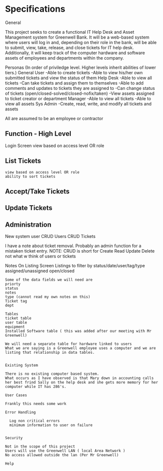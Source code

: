 # Specifications 

General

This project seeks to create a functional IT Help Desk and Asset Management system for Greenwell Bank. It will be a web-based system where users will log in and, depending on their role in the bank, will be able to submit, view, take, release, and close tickets for IT help desk. Additionally, it will keep track of the computer hardware and software assets of employees and departments within the company.

Personas (In order of priviledge level. Higher levels inherit abilities of lower tiers.)
  General User
    -Able to create tickets
    -Able to view his/her own submitted tickets and view the status of them
  Help Desk
    -Able to view all tickets
    -Can take tickets and assign them to themselves
    -Able to add comments and updates to tickets they are assigned to
    -Can change status of tickets (open/closed-solved/closed-nofix/taken)
    -View assets assigned to ticket creator or department
  Manager
    -Able to view all tickets
    -Able to view all assets
  Sys Admin
    -Create, read, write, and modify all tickets and assets
  
All are assumed to be an employee or contractor

## Function  - High Level

  Login Screen
    view based on access level OR role
    
##   List Tickets
    view based on access level OR role
    ability to sort tickets
    
##   Accept/Take Tickets
  
##   Update Tickets
  
## Administration

  New system user
  CRUD Users
  CRUD Tickets 
  
  I have a note about ticket removal. Probably an admin function for a mistaken ticket entry. 
  NOTE: CRUD is short for Create Read Update Delete not what w think of users or tickets
  
  Notes On Listing Screen
    Listings to filter by status/date/user/tag/type assigned/unassigned open/closed
    
    Some of the data fields we will need are 
    priorty
    status
    notes
    type (cannot read my own notes on this)
    Ticket tag
    dept
    
    Tables
    ticket table
    user table
    equipment
    Installed Software table ( this was added after our meeting with Mr Greenwell)
    
    We will need a separate table for hardware linked to users
    What we are saying is a Greenwell employee uses a computer and we are listing that relationship in data tables.
    
    
    Existing System
    
    There is no existing computer based system. 
    What occurs as I have observed is that Mary down in accounting calls her best frind Sally on the help desk and she gets more memory for her computer while IT has 286's.  
    
    User Cases
    
    Frankly this needs some work
    
    Error Handling
    
      Log non critical errors
      minimum information to user on failure
    
    
    Security
    
    Not in the scope of this project
    Users will use the Greenwell LAN ( local Area Network )
    No access allowed outside the lan (Per Mr Greenwell)
    
    Help
    
